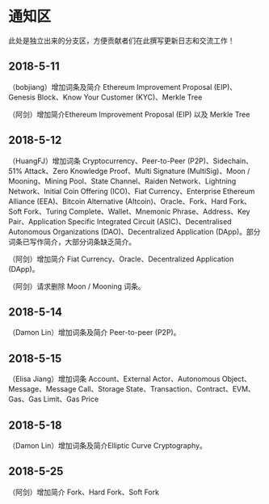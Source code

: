 # 通知区

此处是独立出来的分支区，方便贡献者们在此撰写更新日志和交流工作！

## 2018-5-11

（bobjiang）增加词条及简介 Ethereum Improvement Proposal (EIP)、Genesis Block、Know Your Customer (KYC)、Merkle Tree

（阿剑）增加简介Ethereum Improvement Proposal (EIP) 以及 Merkle Tree

## 2018-5-12

（HuangFJ）增加词条 Cryptocurrency、Peer-to-Peer (P2P)、Sidechain、51% Attack、Zero Knowledge Proof、Multi Signature (MultiSig)、Moon / Mooning、Mining Pool、State Channel、Raiden Network、Lightning Network、Initial Coin Offering (ICO)、Fiat Currency、Enterprise Ethereum Alliance (EEA)、Bitcoin Alternative (Altcoin)、Oracle、Fork、Hard Fork、Soft Fork、Turing Complete、Wallet、Mnemonic Phrase、Address、Key Pair、Application Specific Integrated Circuit (ASIC)、Decentralised Autonomous Organizations (DAO)、Decentralized Application (DApp)。部分词条已写作简介，大部分词条缺乏简介。

（阿剑）增加简介 Fiat Currency、Oracle、Decentralized Application (DApp)。

（阿剑）请求删除 Moon / Mooning 词条。

## 2018-5-14

（Damon Lin）增加词条及简介 Peer-to-peer (P2P)。

## 2018-5-15

（Elisa Jiang）增加词条 Account、External Actor、Autonomous Object、Message、Message Call、Storage State、Transaction、Contract、EVM、Gas、Gas Limit、Gas Price

## 2018-5-18

（Damon Lin）增加词条及简介Elliptic Curve Cryptography。

## 2018-5-25

（阿剑）增加简介 Fork、Hard Fork、Soft Fork